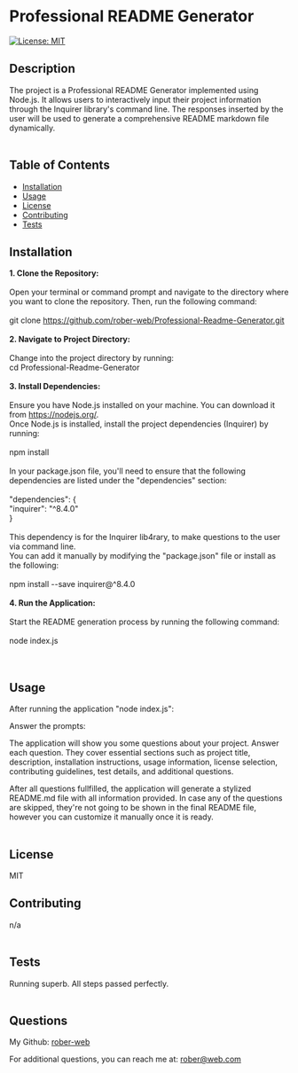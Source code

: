 # Professional README Generator
[![License: MIT](https://img.shields.io/badge/License-MIT-yellow.svg)](https://opensource.org/licenses/MIT)
## Description
The project is a Professional README Generator implemented using Node.js. It allows users to interactively input their project information through the Inquirer library's command line. The responses inserted by the user will be used to generate a comprehensive README markdown file dynamically.<br><br>
## Table of Contents
- [Installation](#installation)
- [Usage](#usage)
- [License](#license)
- [Contributing](#contributing)
- [Tests](#tests)
## Installation
<b>1. Clone the Repository: </b><br><br>Open your terminal or command prompt and navigate to the directory where you want to clone the repository. Then, run the following command:<br><br>git clone https://github.com/rober-web/Professional-Readme-Generator.git <br><br><b>2. Navigate to Project Directory:</b><br><br>Change into the project directory by running:<br>cd Professional-Readme-Generator<br><br><b>3. Install Dependencies:</b><br><br>Ensure you have Node.js installed on your machine. You can download it from https://nodejs.org/. <br>Once Node.js is installed, install the project dependencies (Inquirer) by running:<br><br>npm install<br><br>In your package.json file, you'll need to ensure that the following dependencies are listed under the "dependencies" section:<br><br>"dependencies": {<br>"inquirer": "^8.4.0"<br>}<br><br>This dependency is for the Inquirer lib4rary,  to make questions to the user via command line.<br>You can add it manually by modifying the "package.json" file or install as the following:  <br><br>npm install --save inquirer@^8.4.0 <br><br><b>4. Run the Application:</b><br><br>Start the README generation process by running the following command:<br><br>node index.js<br><br><br>
## Usage
After running the application "node index.js":</p><p>Answer the prompts:</p><p>The application will show you some questions about your project. Answer each question. They cover essential sections such as project title, description, installation instructions, usage information, license selection, contributing guidelines, test details, and additional questions.</p><p>After all questions fullfilled, the application will generate a stylized README.md file with all information provided. In case any of the questions are skipped, they're not going to be shown in the final README file, however you can customize it manually once it is ready.<br><br>
## License
MIT
## Contributing
n/a<br><br>
## Tests
Running superb. All steps passed perfectly.<br><br>
## Questions
My Github: [rober-web](https://github.com/rober-web)

For additional questions, you can reach me at: rober@web.com